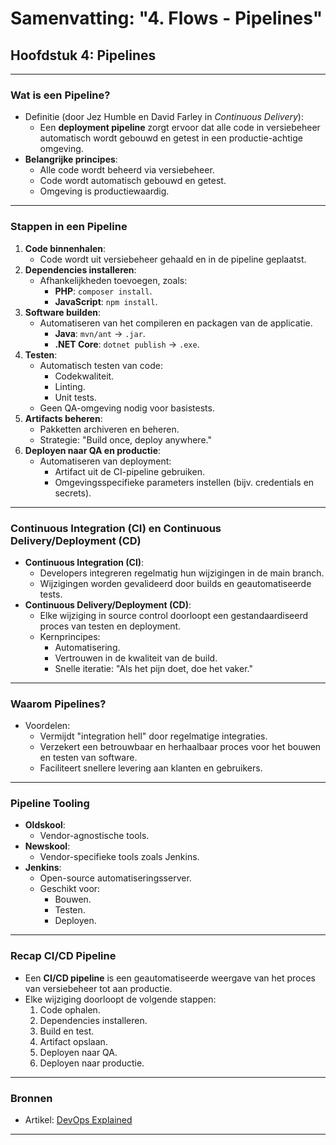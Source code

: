 # Samenvatting: "4. Flows - Pipelines"

## Hoofdstuk 4: Pipelines

---

### Wat is een Pipeline?
- Definitie (door Jez Humble en David Farley in *Continuous Delivery*):
  - Een **deployment pipeline** zorgt ervoor dat alle code in versiebeheer automatisch wordt gebouwd en getest in een productie-achtige omgeving.
- **Belangrijke principes**:
  - Alle code wordt beheerd via versiebeheer.
  - Code wordt automatisch gebouwd en getest.
  - Omgeving is productiewaardig.

---

### Stappen in een Pipeline
1. **Code binnenhalen**:
   - Code wordt uit versiebeheer gehaald en in de pipeline geplaatst.
2. **Dependencies installeren**:
   - Afhankelijkheden toevoegen, zoals:
     - **PHP**: `composer install`.
     - **JavaScript**: `npm install`.
3. **Software builden**:
   - Automatiseren van het compileren en packagen van de applicatie.
     - **Java**: `mvn/ant` → `.jar`.
     - **.NET Core**: `dotnet publish` → `.exe`.
4. **Testen**:
   - Automatisch testen van code:
     - Codekwaliteit.
     - Linting.
     - Unit tests.
   - Geen QA-omgeving nodig voor basistests.
5. **Artifacts beheren**:
   - Pakketten archiveren en beheren.
   - Strategie: "Build once, deploy anywhere."
6. **Deployen naar QA en productie**:
   - Automatiseren van deployment:
     - Artifact uit de CI-pipeline gebruiken.
     - Omgevingsspecifieke parameters instellen (bijv. credentials en secrets).

---

### Continuous Integration (CI) en Continuous Delivery/Deployment (CD)
- **Continuous Integration (CI)**:
  - Developers integreren regelmatig hun wijzigingen in de main branch.
  - Wijzigingen worden gevalideerd door builds en geautomatiseerde tests.
- **Continuous Delivery/Deployment (CD)**:
  - Elke wijziging in source control doorloopt een gestandaardiseerd proces van testen en deployment.
  - Kernprincipes:
    - Automatisering.
    - Vertrouwen in de kwaliteit van de build.
    - Snelle iteratie: "Als het pijn doet, doe het vaker."

---

### Waarom Pipelines?
- Voordelen:
  - Vermijdt "integration hell" door regelmatige integraties.
  - Verzekert een betrouwbaar en herhaalbaar proces voor het bouwen en testen van software.
  - Faciliteert snellere levering aan klanten en gebruikers.

---

### Pipeline Tooling
- **Oldskool**:
  - Vendor-agnostische tools.
- **Newskool**:
  - Vendor-specifieke tools zoals Jenkins.
- **Jenkins**:
  - Open-source automatiseringsserver.
  - Geschikt voor:
    - Bouwen.
    - Testen.
    - Deployen.

---

### Recap CI/CD Pipeline
- Een **CI/CD pipeline** is een geautomatiseerde weergave van het proces van versiebeheer tot aan productie.
- Elke wijziging doorloopt de volgende stappen:
  1. Code ophalen.
  2. Dependencies installeren.
  3. Build en test.
  4. Artifact opslaan.
  5. Deployen naar QA.
  6. Deployen naar productie.

---

### Bronnen
- Artikel: [DevOps Explained](https://www.devops.ch/2017/05/10/devops-explained/)

---
